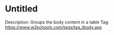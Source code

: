 # Untitled

Description: Groups the body content in a table
Tag: https://www.w3schools.com/tags/tag_tbody.asp
